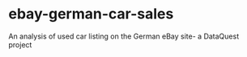 # ebay-german-car-sales
An analysis of used car listing on the German eBay site- a DataQuest project
